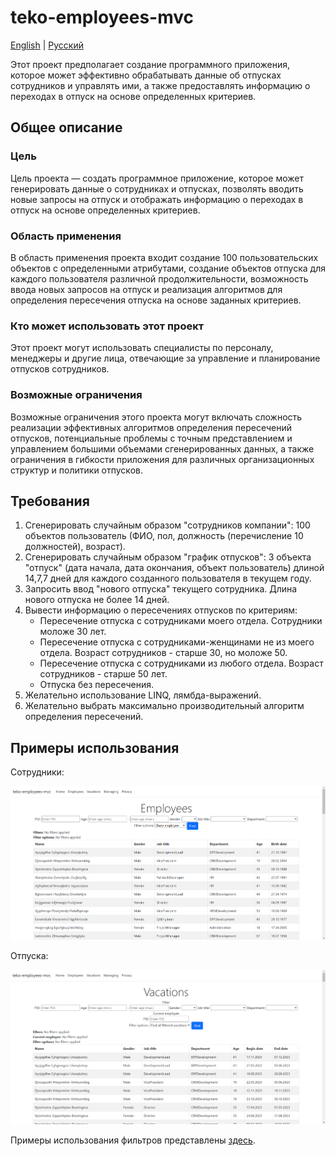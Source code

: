 # teko-employees-mvc

[English](README.md) | [Русский](README.ru.md)

Этот проект предполагает создание программного приложения, которое может эффективно обрабатывать данные об отпусках сотрудников и управлять ими, а также предоставлять информацию о переходах в отпуск на основе определенных критериев.

## Общее описание

### Цель

Цель проекта — создать программное приложение, которое может генерировать данные о сотрудниках и отпусках, позволять вводить новые запросы на отпуск и отображать информацию о переходах в отпуск на основе определенных критериев.

### Область применения

В область применения проекта входит создание 100 пользовательских объектов с определенными атрибутами, создание объектов отпуска для каждого пользователя различной продолжительности, возможность ввода новых запросов на отпуск и реализация алгоритмов для определения пересечения отпуска на основе заданных критериев.

### Кто может использовать этот проект

Этот проект могут использовать специалисты по персоналу, менеджеры и другие лица, отвечающие за управление и планирование отпусков сотрудников.

### Возможные ограничения

Возможные ограничения этого проекта могут включать сложность реализации эффективных алгоритмов определения пересечений отпусков, потенциальные проблемы с точным представлением и управлением большими объемами сгенерированных данных, а также ограничения в гибкости приложения для различных организационных структур и политики отпусков.

## Требования 

1. Сгенерировать случайным образом "сотрудников компании": 100 объектов пользователь (ФИО, пол, должность (перечисление 10 должностей), возраст). 
2. Сгенерировать случайным образом "график отпусков": 3 объекта "отпуск" (дата начала, дата окончания, объект пользователь) длиной 14,7,7 дней для каждого созданного пользователя в текущем году. 
3. Запросить ввод "нового отпуска" текущего сотрудника. Длина нового отпуска не более 14 дней. 
4. Вывести информацию о пересечениях отпусков по критериям: 
    - Пересечение отпуска с сотрудниками моего отдела. Сотрудники моложе 30 лет. 
    - Пересечение отпуска с сотрудниками-женщинами не из моего отдела. Возраст сотрудников - старше 30, но моложе 50. 
    - Пересечение отпуска с сотрудниками из любого отдела. Возраст сотрудников - старше 50 лет. 
    - Отпуска без пересечения. 
5. Желательно использование LINQ, лямбда-выражений.
6. Желательно выбрать максимально производительный алгоритм определения пересечений. 

## Примеры использования  

Сотрудники: 

![employees_nofilter](docs/img/employees_nofilter.png)

Отпуска:

![vacations_nofilter](docs/img/vacations_nofilter.png)

Примеры использования фильтров представлены [здесь](docs/examples.ru.md). 
